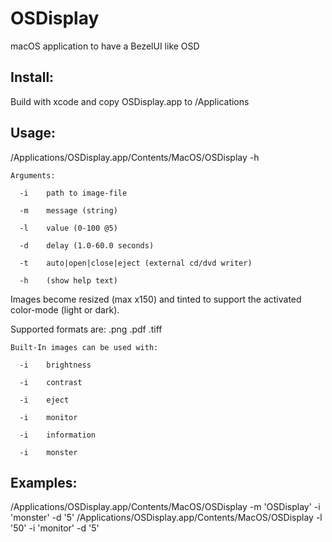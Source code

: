 # OSDisplay
macOS application to have a BezelUI like OSD

Install:
----
Build with xcode and copy OSDisplay.app to /Applications

Usage:
----
/Applications/OSDisplay.app/Contents/MacOS/OSDisplay -h

    Arguments:
 
      -i	path to image-file
   
      -m	message (string)
   
      -l	value (0-100 @5)
   
      -d	delay (1.0-60.0 seconds)
   
      -t	auto|open|close|eject (external cd/dvd writer)
   
      -h	(show help text)
   
 Images become resized (max x150) and tinted to support the activated color-mode (light or dark).
 
 Supported formats are: .png .pdf .tiff
 
    Built-In images can be used with:
 
      -i	brightness
   
      -i	contrast
   
      -i	eject
   
      -i	monitor
   
      -i	information
   
      -i	monster


Examples:
----
/Applications/OSDisplay.app/Contents/MacOS/OSDisplay -m 'OSDisplay'  -i 'monster' -d '5'
/Applications/OSDisplay.app/Contents/MacOS/OSDisplay -l '50'  -i 'monitor' -d '5'

